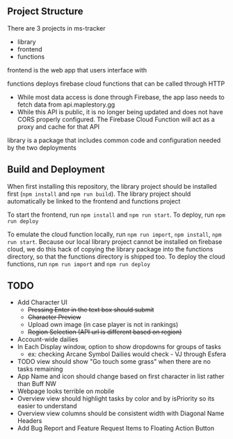 ## Project Structure

There are 3 projects in ms-tracker
- library
- frontend
- functions

frontend is the web app that users interface with

functions deploys firebase cloud functions that can be called through HTTP
- While most data access is done through Firebase, the app laso needs to fetch data from api.maplestory.gg
- While this API is public, it is no longer being updated and does not have CORS properly configured. The Firebase Cloud Function will act as a proxy and cache for that API

library is a package that includes common code and configuration needed by the two deployments

## Build and Deployment

When first installing this repository, the library project should be installed first (`npm install` and `npm run build`). The library project should automatically be linked to the frontend and functions project

To start the frontend, run `npm install` and `npm run start`. To deploy, run `npm run deploy`

To emulate the cloud function locally, run `npm run import`, `npm install`, `npm run start`. Because our local library project cannot be installed on firebase cloud, we do this hack of copying the library package into the functions directory, so that the functions directory is shipped too. To deploy the cloud functions, run `npm run import` and `npm run deploy`

## TODO
- Add Character UI 
  - ~~Pressing Enter in the text box should submit~~
  - ~~Character Preview~~
  - Upload own image (in case player is not in rankings)
  - ~~Region Selection (API url is different based on region)~~
- Account-wide dailies
- In Each Display window, option to show dropdowns for groups of tasks
  - ex: checking Arcane Symbol Dailies would check - VJ through Esfera
- TODO view should show "Go touch some grass" when there are no tasks remaining
- App Name and icon should change based on first character in list rather than Buff NW
- Webpage looks terrible on mobile
- Overview view should highlight tasks by color and by isPriority so its easier to understand
- Overview view columns should be consistent width with Diagonal Name Headers
- Add Bug Report and Feature Request Items to Floating Action Button
